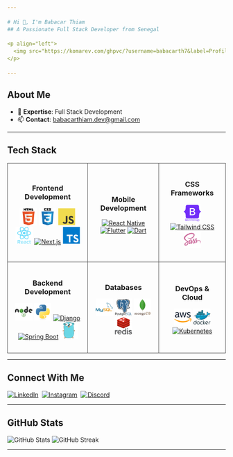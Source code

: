 ```yaml
---

# Hi 👋, I'm Babacar Thiam  
## A Passionate Full Stack Developer from Senegal  

<p align="left"> 
  <img src="https://komarev.com/ghpvc/?username=babacarth7&label=Profile%20views&color=0e75b6&style=flat" alt="Profile Views" />
</p>

---
```


## About Me  
- 💬 **Expertise**: Full Stack Development  
- 📫 **Contact**: [babacarthiam.dev@gmail.com](mailto:babacarthiam.dev@gmail.com)

---

## Tech Stack  

<table style="width: 100%; border-collapse: collapse;">
<tr>
<td align="center" style="border: 1px solid #555; padding: 15px;">
<h3>Frontend Development</h3>
<p>
  <a href="https://www.w3.org/html/" target="_blank"><img src="https://raw.githubusercontent.com/devicons/devicon/master/icons/html5/html5-original-wordmark.svg" alt="HTML5" width="40" /></a>
  <a href="https://www.w3schools.com/css/"><img src="https://raw.githubusercontent.com/devicons/devicon/master/icons/css3/css3-original-wordmark.svg" alt="CSS3" width="40" /></a>
  <a href="https://developer.mozilla.org/en-US/docs/Web/JavaScript"><img src="https://raw.githubusercontent.com/devicons/devicon/master/icons/javascript/javascript-original.svg" alt="JavaScript" width="40" /></a>
  <a href="https://reactjs.org/"><img src="https://raw.githubusercontent.com/devicons/devicon/master/icons/react/react-original-wordmark.svg" alt="React" width="40" /></a>
  <a href="https://nextjs.org/"><img src="https://cdn.worldvectorlogo.com/logos/nextjs-2.svg" alt="Next.js" width="40" /></a>
  <a href="https://www.typescriptlang.org/"><img src="https://raw.githubusercontent.com/devicons/devicon/master/icons/typescript/typescript-original.svg" alt="TypeScript" width="40" /></a>
</p>
</td>
<td align="center" style="border: 1px solid #555; padding: 15px;">
<h3>Mobile Development</h3>
<p>
  <a href="https://reactnative.dev/"><img src="https://reactnative.dev/img/header_logo.svg" alt="React Native" width="40" /></a>
  <a href="https://flutter.dev"><img src="https://www.vectorlogo.zone/logos/flutterio/flutterio-icon.svg" alt="Flutter" width="40" /></a>
  <a href="https://dart.dev"><img src="https://www.vectorlogo.zone/logos/dartlang/dartlang-icon.svg" alt="Dart" width="40" /></a>
</p>
</td>
<td align="center" style="border: 1px solid #555; padding: 15px;">
<h3>CSS Frameworks</h3>
<p>
  <a href="https://getbootstrap.com"><img src="https://raw.githubusercontent.com/devicons/devicon/master/icons/bootstrap/bootstrap-plain-wordmark.svg" alt="Bootstrap" width="40" /></a>
  <a href="https://tailwindcss.com/"><img src="https://www.vectorlogo.zone/logos/tailwindcss/tailwindcss-icon.svg" alt="Tailwind CSS" width="40" /></a>
  <a href="https://sass-lang.com"><img src="https://raw.githubusercontent.com/devicons/devicon/master/icons/sass/sass-original.svg" alt="Sass" width="40" /></a>
</p>
</td>
</tr>
<tr>
<td align="center" style="border: 1px solid #555; padding: 15px;">
<h3>Backend Development</h3>
<p>
  <a href="https://nodejs.org"><img src="https://raw.githubusercontent.com/devicons/devicon/master/icons/nodejs/nodejs-original-wordmark.svg" alt="Node.js" width="40" /></a>
  <a href="https://www.python.org"><img src="https://raw.githubusercontent.com/devicons/devicon/master/icons/python/python-original.svg" alt="Python" width="40" /></a>
  <a href="https://www.djangoproject.com/"><img src="https://cdn.worldvectorlogo.com/logos/django.svg" alt="Django" width="40" /></a>
  <a href="https://spring.io/"><img src="https://www.vectorlogo.zone/logos/springio/springio-icon.svg" alt="Spring Boot" width="40" /></a>
  <a href="https://golang.org"><img src="https://raw.githubusercontent.com/devicons/devicon/master/icons/go/go-original.svg" alt="Go" width="40" /></a>
</p>
</td>
<td align="center" style="border: 1px solid #555; padding: 15px;">
<h3>Databases</h3>
<p>
  <a href="https://www.mysql.com/"><img src="https://raw.githubusercontent.com/devicons/devicon/master/icons/mysql/mysql-original-wordmark.svg" alt="MySQL" width="40" /></a>
      <a href="https://www.postgres.com/"><img src="https://raw.githubusercontent.com/devicons/devicon/master/icons/postgresql/postgresql-original-wordmark.svg" alt="PostgreSQL" width="40" /></a>
  <a href="https://www.mongodb.com/"><img src="https://raw.githubusercontent.com/devicons/devicon/master/icons/mongodb/mongodb-original-wordmark.svg" alt="MongoDB" width="40" /></a>
  <a href="https://redis.io"><img src="https://raw.githubusercontent.com/devicons/devicon/master/icons/redis/redis-original-wordmark.svg" alt="Redis" width="40" /></a>
</p>
</td>
<td align="center" style="border: 1px solid #555; padding: 15px;">
<h3>DevOps & Cloud</h3>
<p>
  <a href="https://aws.amazon.com"><img src="https://raw.githubusercontent.com/devicons/devicon/master/icons/amazonwebservices/amazonwebservices-original-wordmark.svg" alt="AWS" width="40" /></a>
  <a href="https://www.docker.com/"><img src="https://raw.githubusercontent.com/devicons/devicon/master/icons/docker/docker-original-wordmark.svg" alt="Docker" width="40" /></a>
  <a href="https://kubernetes.io"><img src="https://www.vectorlogo.zone/logos/kubernetes/kubernetes-icon.svg" alt="Kubernetes" width="40" /></a>
</p>
</td>
</tr>
</table>

---

## Connect With Me  
<p align="left">
  <a href="https://linkedin.com/in/babacar-thiam-857a3a139/"><img src="https://raw.githubusercontent.com/rahuldkjain/github-profile-readme-generator/master/src/images/icons/Social/linked-in-alt.svg" alt="LinkedIn" height="30" /></a>&nbsp;
  <a href="https://instagram.com/babacarth7"><img src="https://raw.githubusercontent.com/rahuldkjain/github-profile-readme-generator/master/src/images/icons/Social/instagram.svg" alt="Instagram" height="30" /></a>&nbsp;
  <a href="https://discord.gg/babacar_thiam"><img src="https://raw.githubusercontent.com/rahuldkjain/github-profile-readme-generator/master/src/images/icons/Social/discord.svg" alt="Discord" height="30" /></a>
</p>

---

## GitHub Stats  

<p align="left">
  <img src="https://github-readme-stats.vercel.app/api?username=babacarth7&show_icons=true&theme=radical" alt="GitHub Stats" />
  <img src="https://github-readme-streak-stats.herokuapp.com/?user=babacarth7&theme=radical" alt="GitHub Streak" />
</p>

---
